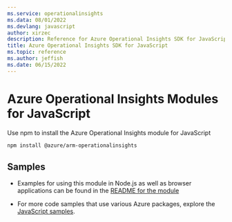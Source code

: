 ```yaml
---
ms.service: operationalinsights
ms.data: 08/01/2022
ms.devlang: javascript
author: xirzec
description: Reference for Azure Operational Insights SDK for JavaScript
title: Azure Operational Insights SDK for JavaScript
ms.topic: reference
ms.author: jeffish
ms.date: 06/15/2022
---
```

# Azure Operational Insights Modules for JavaScript

Use npm to install the Azure Operational Insights module for JavaScript

```bash
npm install @azure/arm-operationalinsights
```

## Samples

* Examples for using this module in Node.js as well as browser applications can be found in the [README for the module](https://www.npmjs.com/package/@azure/arm-operationalinsights)

* For more code samples that use various Azure packages, explore the [JavaScript samples](https://docs.microsoft.com/samples/browse/?languages=javascript).